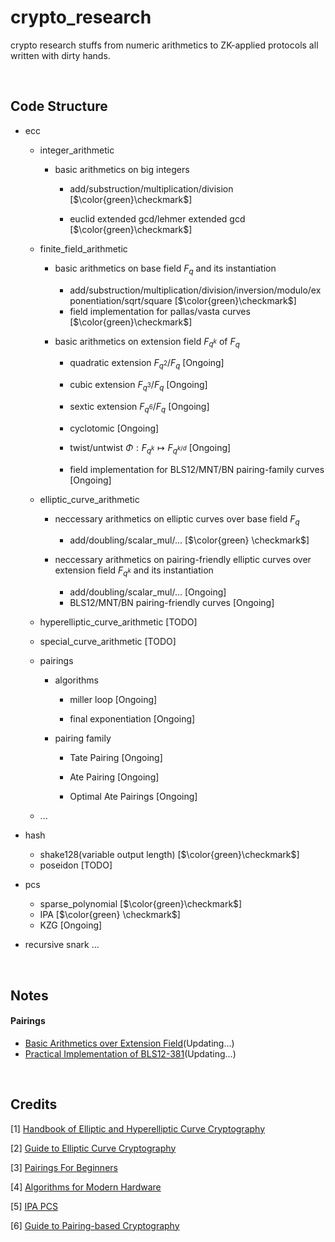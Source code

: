 # crypto_research

crypto research stuffs from numeric arithmetics to ZK-applied protocols all written with dirty hands.

<br />

## Code Structure
- ecc 
    - integer_arithmetic 

        - basic arithmetics on big integers

          - add/substruction/multiplication/division [$`\color{green}\checkmark`$]

          - euclid extended gcd/lehmer extended gcd [$`\color{green}\checkmark`$]

    - finite_field_arithmetic 

        - basic arithmetics on base field $F_q$ and its instantiation

          - add/substruction/multiplication/division/inversion/modulo/exponentiation/sqrt/square [$`\color{green}\checkmark`$]
          - field implementation for pallas/vasta curves [$`\color{green}\checkmark`$] 

        - basic arithmetics on extension field $F_{q^k}$ of $F_q$

            - quadratic extension $F_{q^2}/F_{q}$ [Ongoing]

            - cubic extension $F_{q^3}/F_{q}$ [Ongoing]

            - sextic extension $F_{q^6}/F_{q}$ [Ongoing]

            - cyclotomic [Ongoing]

            - twist/untwist $\Phi: F_{q^k} \mapsto F_{q^{k / d}}$ [Ongoing]
            - field implementation for BLS12/MNT/BN pairing-family curves [Ongoing]

    - elliptic_curve_arithmetic 

        - neccessary arithmetics on elliptic curves over base field $F_q$ 

          - add/doubling/scalar_mul/... [$`\color{green} \checkmark`$]

        - neccessary arithmetics on pairing-friendly elliptic curves over extension field $F_{q^k}$ and its instantiation

          - add/doubling/scalar_mul/... [Ongoing]
          - BLS12/MNT/BN pairing-friendly curves [Ongoing]

    - hyperelliptic_curve_arithmetic [TODO] 

    - special_curve_arithmetic [TODO]

    - pairings 

        - algorithms

            - miller loop [Ongoing]

            - final exponentiation [Ongoing]

        - pairing family

          - Tate Pairing [Ongoing]

          - Ate Pairing [Ongoing]

          - Optimal Ate Pairings [Ongoing]

    - ...

- hash
    - shake128(variable output length) [$`\color{green}\checkmark`$]
    - poseidon [TODO]

- pcs
    - sparse_polynomial [$`\color{green}\checkmark`$]
    - IPA [$`\color{green} \checkmark`$]
    - KZG [Ongoing]

- recursive snark
    ...

<br />

## Notes 

#### Pairings

- [Basic Arithmetics over Extension Field](https://hackmd.io/@70xfCGp1QViTYYJh3AMrQg/rJZ-A_M1R)(Updating...)
- [Practical Implementation of BLS12-381](https://hackmd.io/@70xfCGp1QViTYYJh3AMrQg/ryo55eEeC)(Updating...)

<br />

## Credits

[1] [Handbook of Elliptic and Hyperelliptic Curve Cryptography](https://blkcipher.pl/assets/pdfs/Handbook_of_Elliptic_and_Hyperelliptic_Curve_Cryptography.pdf)

[2] [Guide to Elliptic Curve Cryptography](http://tomlr.free.fr/Math%E9matiques/Math%20Complete/Cryptography/Guide%20to%20Elliptic%20Curve%20Cryptography%20-%20D.%20Hankerson,%20A.%20Menezes,%20S.%20Vanstone.pdf)

[3] [Pairings For Beginners](https://static1.squarespace.com/static/5fdbb09f31d71c1227082339/t/5ff394720493bd28278889c6/1609798774687/PairingsForBeginners.pdf)

[4] [Algorithms for Modern Hardware](https://en.algorithmica.org/hpc/)

[5] [IPA PCS](https://hackmd.io/@arijitdutta67/r1ZFKoHy2#Accumulation-of-IPA-PCS-and-Recursive-Process-in-Aztec-3)

[6] [Guide to Pairing-based Cryptography](https://www.math.u-bordeaux.fr/~damienrobert/csi/book/book.pdf)